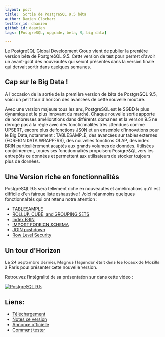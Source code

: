 ```yaml
---
layout: post
title:  Sortie de PostgreSQL 9.5 bêta
author: Damien Clochard
twitter_id: daamien
github_id: daamien
tags: [PostgreSQL, upgrade, beta, 9, big data]

---
```




Le PostgreSQL Global Development Group vient de publier la première version bêta de PostgreSQL 9.5. 
Cette version de test pour permet d'avoir un avant-goût des nouveautés qui seront présentes dans la version finale 
qui dervait sortir dans quelques semaines.

<!--MORE-->

## Cap sur le Big Data !

A l'occasion de la sortie de la première version de bêta de PostgreSQL 9.5, voici un petit tour d'horizon des avancées de cette nouvelle mouture.

Avec une version majeure tous les ans, PostgreSQL est le SGBD le plus dynamique et le plus innovant du marché. 
Chaque nouvelle sortie apporte de nombreuses améliorations dans différents domaines et la version 9.5 ne déroge pas
à la règle avec des fonctionnalités très attendues comme UPSERT, encore plus de fonctions JSON et un ensemble
d'innovations pour le Big Data, notamment : TABLESAMPLE, des avancées sur tables externes (FOREIGN DATA WRAPPERS), 
des nouvelles fonctions OLAP, des index BRIN particulièrement adaptés aux grands volumes de données. 
Utilisées conjointement, toutes ses fonctionnalités propulsent PostgreSQL vers les entrepôts de données et 
permettent aux utilisateurs de stocker toujours plus de données.

## Une Version riche en fonctionnalités

PostgreSQL 9.5 sera tellement riche en nouveautés et améliroations qu'il est difficile d'en faireue liste eshaustive ! 
Voici néanmoins quelques fonctionnalités qui ont retenu notre attention :

*  [TABLESAMPLE] 
*  [ROLLUP, CUBE, and GROUPING SETS] 
*  [Index BRIN]
*  [IMPORT FOREIGN SCHEMA] 
*  [JOIN pushdown]
*  [Row Level Security]


## Un tour d'Horizon

La 24 septembre dernier, Magnus Hagander était dans les locaux de Mozilla à Paris pour présenter cette nouvelle version. 

Retrouvez l'intégralité de sa présentation sur dans cette video :

[![PostgreSQL 9.5](http://img.youtube.com/vi/qluVWI1UKiM/0.jpg)](https://youtu.be/qluVWI1UKiM?list=PLdz5EN2NV_7BXtGhlWNWepg0HCJ68KXRk)

## Liens: 

* [Téléchargement]
* [Notes de version]
* [Annonce officielle]
* [Comment tester]


[Téléchargement]: http://www.postgresql.org/download
[Notes de version]: http://www.postgresql.org/docs/devel/static/release-9-5.html
[Annonce officielle]: http://www.postgresql.org/about/news/1614/
[Comment tester]: http://www.postgresql.org/developer/beta/
[TABLESAMPLE]: https://wiki.postgresql.org/wiki/TABLESAMPLE_Implementation
[ROLLUP, CUBE, and GROUPING SETS]: http://www.postgresql.org/docs/devel/static/queries-table-expressions.html#QUERIES-GROUPING-SETS
[Index BRIN]: http://www.postgresql.org/docs/devel/static/brin-intro.html
[IMPORT FOREIGN SCHEMA]: http://www.postgresql.org/docs/devel/static/sql-importforeignschema.html
[JOIN pushdown]: http://git.postgresql.org/gitweb/?p=postgresql.git;a=commit;h=e7cb7ee14555cc9c5773e2c102efd6371f6f2005
[Row Level Security]: https://wiki.postgresql.org/wiki/Row-security
